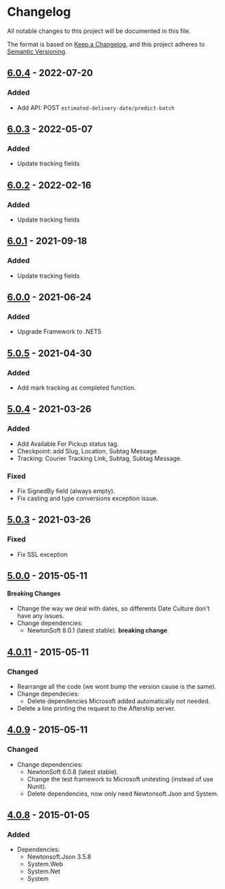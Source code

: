# Changelog
All notable changes to this project will be documented in this file.

The format is based on [Keep a Changelog](https://keepachangelog.com/en/1.0.0/),
and this project adheres to [Semantic Versioning](https://semver.org/spec/v2.0.0.html).

## [6.0.4] - 2022-07-20
### Added
- Add API: POST `estimated-delivery-date/predict-batch`

## [6.0.3] - 2022-05-07
### Added
- Update tracking fields

## [6.0.2] - 2022-02-16
### Added
- Update tracking fields

## [6.0.1] - 2021-09-18
### Added
- Update tracking fields

## [6.0.0] - 2021-06-24
### Added
- Upgrade Framework to .NET5

## [5.0.5] - 2021-04-30
### Added
- Add mark tracking as completed function.

## [5.0.4] - 2021-03-26
### Added
- Add Available For Pickup status tag.
- Checkpoint: add Slug, Location, Subtag Message.
- Tracking: Courier Tracking Link, Subtag, Subtag Message.
### Fixed
- Fix SignedBy field (always empty).
- Fix casting and type conversions exception issue.

## [5.0.3] - 2021-03-26
### Fixed
- Fix SSL exception

## [5.0.0] - 2015-05-11
#### Breaking Changes
- Change the way we deal with dates, so differents Date Culture don't have any issues.
- Change dependencies:
	- NewtonSoft 8.0.1 (latest stable). **breaking change**

## [4.0.11] - 2015-05-11
### Changed
- Rearrange all the code (we wont bump the version cause is the same). 
- Change dependecies:
	- Delete dependencies Microsoft added automatically not needed.
- Delete a line printing the request to the Aftership server.

## [4.0.9] - 2015-05-11
### Changed
- Change dependencies:
	- NewtonSoft 6.0.8 (latest stable).
	- Change the test framework to Microsoft unitesting (instead of use Nunit).
	- Delete dependencies, now only need Newtonsoft.Json and System.

## [4.0.8] - 2015-01-05
### Added
- Dependencies:
	-  Newtonsoft.Json 3.5.8
	-  System.Web
	-  System.Net
	-  System

[6.0.4]: https://github.com/AfterShip/aftership-sdk-net/compare/6.0.3...6.0.4
[6.0.3]: https://github.com/AfterShip/aftership-sdk-net/compare/6.0.2...6.0.3
[6.0.2]: https://github.com/AfterShip/aftership-sdk-net/compare/6.0.1...6.0.2
[6.0.1]: https://github.com/AfterShip/aftership-sdk-net/compare/6.0.0...6.0.1
[6.0.0]: https://github.com/AfterShip/aftership-sdk-net/compare/5.0.5...6.0.0
[5.0.5]: https://github.com/AfterShip/aftership-sdk-net/compare/5.0.4...5.0.5
[5.0.4]: https://github.com/AfterShip/aftership-sdk-net/compare/5.0.3...5.0.4
[5.0.3]: https://github.com/AfterShip/aftership-sdk-net/compare/5.0.0...5.0.3
[5.0.0]: https://github.com/AfterShip/aftership-sdk-net/compare/4.0.11...5.0.0
[4.0.11]: https://github.com/AfterShip/aftership-sdk-net/compare/4.0.9...4.0.11
[4.0.9]: https://github.com/AfterShip/aftership-sdk-net/compare/4.0.8...4.0.9
[4.0.8]: https://github.com/AfterShip/aftership-sdk-net/releases/tag/4.0.8